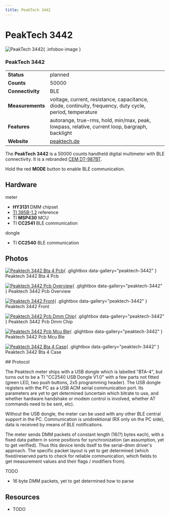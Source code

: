 ```yaml
---
title: PeakTech 3442
---
```


# PeakTech 3442

<div class="infobox" markdown>

![PeakTech 3442](./img/Peaktech-3442-bta-4-pcb.png){ .infobox-image }

### PeakTech 3442

| | |
|---|---|
| **Status** | planned |
| **Counts** | 50000 |
| **Connectivity** | BLE |
| **Measurements** | voltage, current, resistance, capacitance, diode, continuity, frequency, duty cycle, period, temperature |
| **Features** | autorange, true-rms, hold, min/max, peak, lowpass, relative, current loop, bargraph, backlight |
| **Website** | [peaktech.de](https://www.peaktech.de/productdetail/kategorie/digital---handmultimeter/produkt/peaktech-3442.html) |

</div>

The **PeakTech 3442** is a 50000 counts handheld digital multimeter with BLE connectivity. It is a rebranded [CEM DT-987BT](https://sigrok.org/wiki/CEM_DT-987BT).

Hold the red **MODE** button to enable BLE communication.

## Hardware

meter

- **HY3131** DMM chipset
- [TI 385B-1.2](https://www.ti.com/lit/ds/symlink/lm385b-1.2.pdf) reference
- TI **MSP430** MCU
- TI **CC2541** BLE communication

dongle

- TI **CC2540** BLE communication

## Photos

<div class="photo-grid" markdown>

[![Peaktech 3442 Bta 4 Pcb](./img/Peaktech-3442-bta-4-pcb.png)](./img/Peaktech-3442-bta-4-pcb.png "Peaktech 3442 Bta 4 Pcb"){ .glightbox data-gallery="peaktech-3442" }
<span class="caption">Peaktech 3442 Bta 4 Pcb</span>

[![Peaktech 3442 Pcb Overview](./img/Peaktech-3442-pcb-overview.png)](./img/Peaktech-3442-pcb-overview.png "Peaktech 3442 Pcb Overview"){ .glightbox data-gallery="peaktech-3442" }
<span class="caption">Peaktech 3442 Pcb Overview</span>

[![Peaktech 3442 Front](./img/Peaktech-3442-front.png)](./img/Peaktech-3442-front.png "Peaktech 3442 Front"){ .glightbox data-gallery="peaktech-3442" }
<span class="caption">Peaktech 3442 Front</span>

[![Peaktech 3442 Pcb Dmm Chip](./img/Peaktech-3442-pcb-dmm-chip.png)](./img/Peaktech-3442-pcb-dmm-chip.png "Peaktech 3442 Pcb Dmm Chip"){ .glightbox data-gallery="peaktech-3442" }
<span class="caption">Peaktech 3442 Pcb Dmm Chip</span>

[![Peaktech 3442 Pcb Mcu Ble](./img/Peaktech-3442-pcb-mcu-ble.png)](./img/Peaktech-3442-pcb-mcu-ble.png "Peaktech 3442 Pcb Mcu Ble"){ .glightbox data-gallery="peaktech-3442" }
<span class="caption">Peaktech 3442 Pcb Mcu Ble</span>

[![Peaktech 3442 Bta 4 Case](./img/Peaktech-3442-bta-4-case.png)](./img/Peaktech-3442-bta-4-case.png "Peaktech 3442 Bta 4 Case"){ .glightbox data-gallery="peaktech-3442" }
<span class="caption">Peaktech 3442 Bta 4 Case</span>

</div>
## Protocol

The Peaktech meter ships with a USB dongle which is labelled "BTA-4", but turns out to be a TI "CC2540 USB Dongle V1.0" with a few parts not fitted (green LED, two push buttons, 2x5 programming header). The USB dongle registers with the PC as a USB ACM serial communication port. Its parameters are yet to get determined (uncertain which bitrate to use, and whether hardware handshake or modem control is involved, whether AT commands need to be sent, etc).

Without the USB dongle, the meter can be used with any other BLE central support in the PC. Communication is unidirektional (RX only on the PC side), data is received by means of BLE notifications.

The meter sends DMM packets of constant length (16(?) bytes each), with a fixed data pattern in some positions for synchronization (an assumption, yet to get verified). Thus this device lends itself to the serial-dmm driver's approach. The specific packet layout is yet to get determined (which fixed/reserved parts to check for reliable communication, which fields to get measurement values and their flags / modifiers from).

TODO

- 16 byte DMM packets, yet to get determined how to parse
## Resources
- TODO

